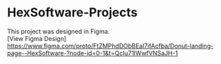 # HexSoftware-Projects
This project was designed in Figma.  
[View Figma Design] https://www.figma.com/proto/FtZMPhdDObBEal7ifAcfba/Donut-landing-page--HexSoftware-?node-id=0-1&t=QcIu71IWwfVNSaJH-1
